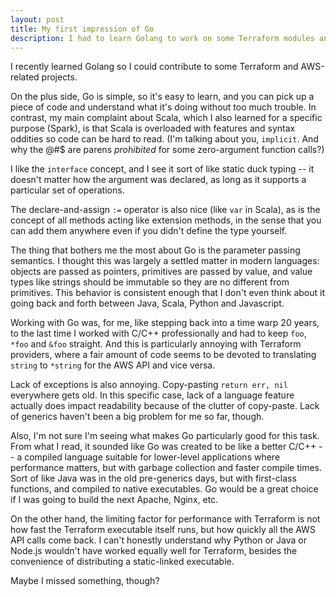```yaml
---
layout: post
title: My first impression of Go
description: I had to learn Golang to work on some Terraform modules and I found it annoying
---
```


I recently learned Golang so I could contribute to some Terraform and AWS-related
projects.

On the plus side, Go is simple, so it's easy to learn, and you can pick up a piece of code
and understand what it's doing without too much trouble.  In contrast, my main complaint
about Scala, which I also learned for a specific purpose (Spark), is that Scala is
overloaded with features and syntax oddities so code can be hard to read.
(I'm talking about you, `implicit`.  And why the @#$ are parens *prohibited* for
some zero-argument function calls?)

I like the `interface` concept, and I see it sort of like
static duck typing -- it doesn't matter how the argument was declared, as long as it supports a
particular set of operations.   

The declare-and-assign `:=` operator is also nice (like `var` in Scala),
as is the concept of all methods acting like extension methods, in the sense that
you can add them anywhere even if you didn't define the type yourself.

The thing that bothers me the most about Go is the parameter passing semantics.
I thought this was largely a settled matter in modern
languages: objects are passed as pointers, primitives are passed by value,
and value types like strings should be immutable so they are no different from
primitives.  This behavior is consistent enough that I don't even
think about it going back and forth between Java, Scala, Python and Javascript.

Working with Go was, for me, like stepping back into a time warp 20 years,
to the last time I worked with C/C++ professionally and had to keep `foo`,
`*foo` and `&foo` straight.  And this is particularly annoying with Terraform
providers, where a fair amount of code seems to be devoted to translating `string`
to `*string` for the AWS API and vice versa.

Lack of exceptions is also annoying.  Copy-pasting `return err, nil` everywhere
gets old.  In this specific case, lack of a language feature actually does impact
readability because of the clutter of copy-paste.  Lack of generics haven't
been a big problem for me so far, though.

Also, I'm not sure I'm seeing what makes Go particularly good for this task.  From
what I read, it sounded like Go was created to be like a better C/C++ -- a compiled language suitable for
lower-level applications where performance matters, but with garbage collection and
faster compile times.  Sort of like Java was in the old pre-generics days, but with first-class
functions, and compiled to native executables.  Go would be a great choice if I was going
to build the next Apache, Nginx, etc.  

On the other hand, the limiting factor
for performance with Terraform is not how fast the Terraform executable itself runs, but how quickly
all the AWS API calls come back.  I can't honestly understand why Python or Java or Node.js wouldn't
have worked equally well for Terraform, besides the convenience of distributing a static-linked
executable.

Maybe I missed something, though?
